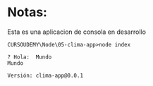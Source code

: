 # Notas: 
Esta es una aplicacion de consola en desarrollo

```
CURSOUDEMY\Node\05-clima-app>node index

? Hola:  Mundo
Mundo

Versión: clima-app@0.0.1

```